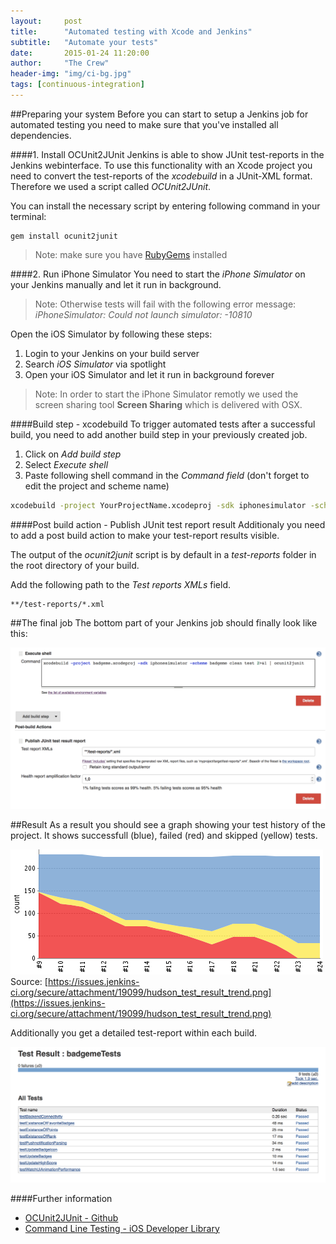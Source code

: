 ```yaml
---
layout:     post
title:      "Automated testing with Xcode and Jenkins"
subtitle:   "Automate your tests"
date:       2015-01-24 11:20:00
author:     "The Crew"
header-img: "img/ci-bg.jpg"
tags: [continuous-integration]
---
```


##Preparing your system
Before you can start to setup a Jenkins job for automated testing you need to make sure that you've installed all dependencies.

####1. Install OCUnit2JUnit
Jenkins is able to show JUnit test-reports in the Jenkins webinterface. To use this functionality with an Xcode project you need to convert the test-reports of the *xcodebuild* in a JUnit-XML format. Therefore we used a script called *OCUnit2JUnit*.

You can install the necessary script by entering following command in your terminal: 

	gem install ocunit2junit
> Note: make sure you have [RubyGems](https://rubygems.org) installed

	
####2. Run iPhone Simulator
You need to start the *iPhone Simulator* on your Jenkins manually and let it run in background. 

> Note: Otherwise tests will fail with the following error message:
> *iPhoneSimulator: Could not launch simulator: -10810*

Open the iOS Simulator by following these steps:

1. Login to your Jenkins on your build server
2. Search *iOS Simulator* via spotlight
3. Open your iOS Simulator and let it run in background forever

> Note: In order to start the iPhone Simulator remotly we used the screen sharing tool **Screen Sharing** which is delivered with OSX. 

####Build step - xcodebuild
To trigger automated tests after a successful build, you need to add another build step in your previously created job. 

1. Click on *Add build step*
2. Select *Execute shell*
3. Paste following shell command in the *Command field* (don't forget to edit the project and scheme name)

```bash	
xcodebuild -project YourProjectName.xcodeproj -sdk iphonesimulator -scheme YourSchemeName clean test 2>&1 | ocunit2junit
```

####Post build action - Publish JUnit test report result
Additionaly you need to add a post build action to make your test-report results visible.

The output of the *ocunit2junit* script is by default in a *test-reports* folder in the root directory of your build.

Add the following path to the *Test reports XMLs* field.

	**/test-reports/*.xml
	
##The final job
The bottom part of your Jenkins job should finally look like this:

![image](/img/jenkins-job-testing.png)


	
##Result
As a result you should see a graph showing your test history of the project. It shows successfull (blue), failed (red) and skipped (yellow) tests.

![image](/img/test-result-trend.png)
Source: [https://issues.jenkins-ci.org/secure/attachment/19099/hudson_test_result_trend.png](https://issues.jenkins-ci.org/secure/attachment/19099/hudson_test_result_trend.png)

Additionally you get a detailed test-report within each build.

![image](/img/test-result-detail.png)


####Further information
- [OCUnit2JUnit - Github](https://github.com/ciryon/OCUnit2JUnit)
- [Command Line Testing - iOS Developer Library](https://developer.apple.com/library/ios/documentation/DeveloperTools/Conceptual/testing_with_xcode/A2-command_line_testing/A2-command_line_testing.html)